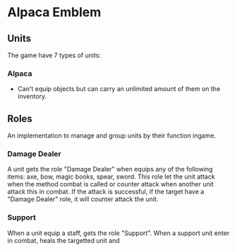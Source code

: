 # Alpaca Emblem
## Units
The game have 7 types of units:
### Alpaca
* Can't equip objects but can carry an unlimited amount of them on the inventory.

## Roles
An implementation to manage and group units by their function ingame.
### Damage Dealer
A unit gets the role "Damage Dealer" when equips any of the following items: axe, bow, magic books, spear, sword. 
This role let the unit attack when the method combat is called or counter attack when another unit attack this in combat.
If the attack is successful, if the target have a "Damage Dealer" role, it will counter attack the unit.

### Support
When a unit equip a staff, gets the role "Support". When a support unit enter in combat, heals the targetted unit and 
